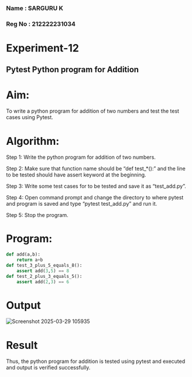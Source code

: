 ### Name : SARGURU K
### Reg No : 212222231034
# Experiment-12
## Pytest Python program for Addition
# Aim:
To write a python program for addition of two numbers and test the test cases using Pytest. 
# Algorithm: 
Step 1: Write the python program for addition of two numbers. 

Step 2: Make sure that function name should be “def test_*():” and the line to be tested 
should have assert keyword at the beginning. 

Step 3: Write some test cases for to be tested and save it as “test_add.py”. 

Step 4: Open command prompt and change the directory to where pytest and program is 
saved and type “pytest  test_add.py” and run it. 

Step 5: Stop the program. 
# Program:
```python
def add(a,b): 
    return a+b 
def test_3_plus_5_equals_8(): 
    assert add(3,5) == 8 
def test_2_plus_3_equals_5(): 
    assert add(2,3) == 6 
```
# Output
![Screenshot 2025-03-29 105935](https://github.com/user-attachments/assets/7d248eef-b2aa-4c40-9988-8d6291576b2c)

# Result

Thus, the python program for addition is tested using pytest and executed and output is 
verified successfully.
